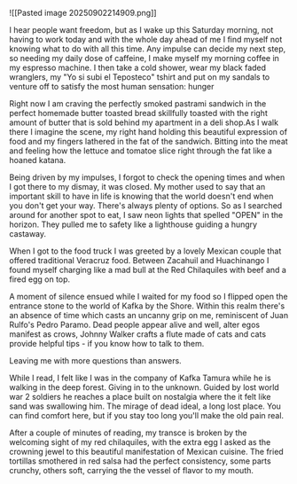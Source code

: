 ![[Pasted image 20250902214909.png]]


I hear people want freedom, but as I wake up this Saturday morning, not having to work today and with the whole day ahead of me I find myself not knowing what to do with all this time. Any impulse can decide my next step, so needing my daily dose of caffeine,  I make myself my morning coffee in my espresso machine. I then take a cold shower, wear my black faded wranglers, my "Yo si subi el Teposteco" tshirt and put on my sandals to venture off to satisfy the most human sensation: hunger 

Right now I am craving the perfectly smoked pastrami sandwich in the perfect homemade butter toasted bread skillfully toasted with the right amount of butter that is sold behind my apartment in a deli shop.As I walk there I imagine the scene, my right hand holding this beautiful expression of food and my fingers lathered in the fat of the sandwich. Bitting into the meat and feeling how the lettuce and tomatoe slice right through the fat like a hoaned katana.

Being driven by my impulses, I forgot to check the opening times and when I got there to my dismay, it was closed. My mother used to say that an important skill to have in life is knowing that the world doesn't end when you don't get your way. There's always plenty of options. So as I searched around for another spot to eat, I saw neon lights that spelled "OPEN" in the horizon. They pulled me to safety like a lighthouse guiding a hungry castaway. 

When I got to the food truck I was greeted by a lovely Mexican couple that offered traditional Veracruz food. Between Zacahuil and Huachinango I found myself charging like a mad bull at the Red Chilaquiles with beef and a fired egg on top. 

A moment of silence ensued while I waited for my food so I flipped open the entrance stone to the world of Kafka by the Shore. Within this realm there's an absence of time which casts an uncanny grip on me, reminiscent of Juan Rulfo's Pedro Paramo. Dead people appear alive and well, alter egos manifest as crows, Johnny Walker crafts a flute made of cats and cats provide helpful tips - if you know how to talk to them. 

Leaving me with more questions than answers.

While I read, I felt like I was in the company of Kafka Tamura while he is walking in the deep forest. Giving in to the unknown. Guided by lost world war 2 soldiers he reaches a place built on nostalgia where the it felt like sand was swallowing him. The mirage of dead ideal, a long lost place. You can find comfort here, but if you stay too long you'll make the old pain real. 

After a couple of minutes of reading, my transce is broken by the welcoming sight of my red chilaquiles, with the extra egg I asked as the crowning jewel to this beautiful manifestation of Mexican cuisine. The fried tortillas smothered in red salsa had the perfect consistency, some parts crunchy, others soft, carrying the the vessel of flavor to my mouth. 